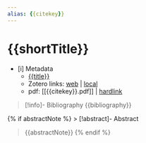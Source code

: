 ```yaml
---
alias: {{citekey}}
---
```


# {{shortTitle}}

- [i] Metadata
	* [{{title}}](https://doi.org/{{DOI}})
	* Zotero links: [web]({{uri}}) | [local]({{select}})
	* pdf: [[{{citekey}}.pdf]] | [hardlink]({{path}})

> [!info]- Bibliography
> {{bibliography}}

{% if abstractNote %} > [!abstract]- Abstract
> {{abstractNote}}
{% endif %}
